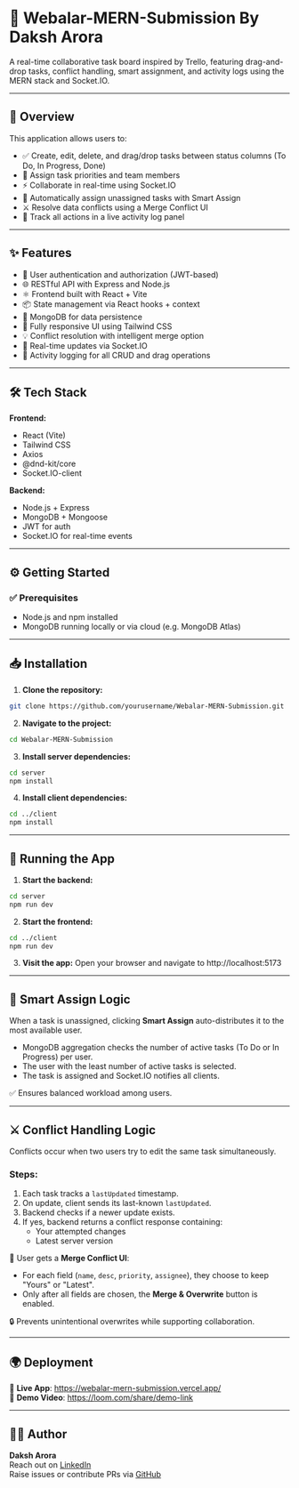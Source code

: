 # 🧠 Webalar-MERN-Submission By Daksh Arora

A real-time collaborative task board inspired by Trello, featuring drag-and-drop tasks, conflict handling, smart assignment, and activity logs using the MERN stack and Socket.IO.

---

## 📌 Overview

This application allows users to:

- ✅ Create, edit, delete, and drag/drop tasks between status columns (To Do, In Progress, Done)
- 🚦 Assign task priorities and team members
- ⚡ Collaborate in real-time using Socket.IO
- 🤖 Automatically assign unassigned tasks with Smart Assign
- ⚔️ Resolve data conflicts using a Merge Conflict UI
- 🧾 Track all actions in a live activity log panel

---

## ✨ Features

- 🔐 User authentication and authorization (JWT-based)
- 🌐 RESTful API with Express and Node.js
- ⚛️ Frontend built with React + Vite
- 📦 State management via React hooks + context
- 💾 MongoDB for data persistence
- 🎨 Fully responsive UI using Tailwind CSS
- 💡 Conflict resolution with intelligent merge option
- 🔄 Real-time updates via Socket.IO
- 📜 Activity logging for all CRUD and drag operations

---

## 🛠 Tech Stack

**Frontend:**
- React (Vite)
- Tailwind CSS
- Axios
- @dnd-kit/core
- Socket.IO-client

**Backend:**
- Node.js + Express
- MongoDB + Mongoose
- JWT for auth
- Socket.IO for real-time events

---

## ⚙️ Getting Started

### ✅ Prerequisites

- Node.js and npm installed
- MongoDB running locally or via cloud (e.g. MongoDB Atlas)

---

## 📥 Installation

1. **Clone the repository:**

```bash
git clone https://github.com/yourusername/Webalar-MERN-Submission.git
```

2. **Navigate to the project:**

```bash
cd Webalar-MERN-Submission
```

3. **Install server dependencies:**

```bash
cd server
npm install
```

4. **Install client dependencies:**
```bash
cd ../client
npm install
```

---

## 🚀 Running the App

1. **Start the backend:**
```bash
cd server
npm run dev
```

2. **Start the frontend:**
```bash
cd ../client
npm run dev
```

3. **Visit the app:**
 Open your browser and navigate to http://localhost:5173

---

## 🤖 Smart Assign Logic

When a task is unassigned, clicking **Smart Assign** auto-distributes it to the most available user.

- MongoDB aggregation checks the number of active tasks (To Do or In Progress) per user.
- The user with the least number of active tasks is selected.
- The task is assigned and Socket.IO notifies all clients.

✅ Ensures balanced workload among users.

---

## ⚔️ Conflict Handling Logic

Conflicts occur when two users try to edit the same task simultaneously.

### Steps:

1. Each task tracks a `lastUpdated` timestamp.
2. On update, client sends its last-known `lastUpdated`.
3. Backend checks if a newer update exists.
4. If yes, backend returns a conflict response containing:
   - Your attempted changes
   - Latest server version

🧠 User gets a **Merge Conflict UI**:

- For each field (`name`, `desc`, `priority`, `assignee`), they choose to keep "Yours" or "Latest".
- Only after all fields are chosen, the **Merge & Overwrite** button is enabled.

🔒 Prevents unintentional overwrites while supporting collaboration.

---

## 🌍 Deployment

🔗 **Live App**: https://webalar-mern-submission.vercel.app/  
🎥 **Demo Video**: https://loom.com/share/demo-link

---

## 👨‍💻 Author

**Daksh Arora**  
Reach out on [LinkedIn](www.linkedin.com/in/daksh-arora-dev05)  
Raise issues or contribute PRs via [GitHub](https://github.com/Lethal-Tempest/Webalar-MERN-Submission.git)
